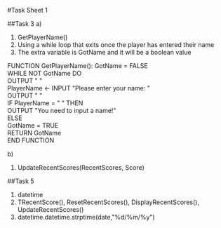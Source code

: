 #Task Sheet 1

##Task 3
a)
1. GetPlayerName()
2. Using a while loop that exits once the player has entered their name
3. The extra variable is GotName and it will be a boolean value

FUNCTION GetPlayerName():
    GotName = FALSE  
    WHILE NOT GotName DO  
	    OUTPUT " "  
	    PlayerName <- INPUT "Please enter your name: "  
	    OUTPUT " "  
	    IF PlayerName = " " THEN  
	        OUTPUT "You need to input a name!"  
	    ELSE  
	    GotName = TRUE  
    RETURN GotName  
END FUNCTION

b)
1. UpdateRecentScores(RecentScores, Score)

##Task 5
1. datetime
2. TRecentScore(), ResetRecentScores(), DisplayRecentScores(), UpdateRecentScores()
3. datetime.datetime.strptime(date,"%d/%m/%y")